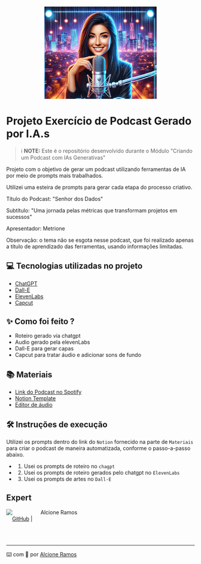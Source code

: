 <p align="center">
<img 
    src="./assets/Capa podcast 1.png"
    width="300"
/>
</p>

# Projeto Exercício de Podcast Gerado por I.A.s


 > ℹ️ **NOTE:** Este é o repositório desenvolvido durante o Módulo "Criando um Podcast com IAs Generativas" 

Projeto com o objetivo de gerar um podcast utilizando ferramentas de IA por meio de prompts mais trabalhados.

Utilizei uma esteira de prompts para gerar cada etapa do processo criativo.


Título do Podcast: "Senhor dos Dados"

Subtítulo: "Uma jornada pelas métricas que transformam projetos em sucessos"

Apresentador: Metrione

Observação: o tema não se esgota nesse podcast, que foi realizado apenas a título de aprendizado das ferramentas, usando informações limitadas.


## 💻 Tecnologias utilizadas no projeto

- [ChatGPT](https://chat.openai.com/) 
- [Dall-E](https://chatgpt.com/g/g-2fkFE8rbu-dall-e)
- [ElevenLabs](https://beta.elevenlabs.io/)
- [Capcut](https://www.capcut.com/pt-br/)

## ✨ Como foi feito ?

- Roteiro gerado via chatgpt
- Audio gerado pela elevenLabs
- Dall-E para gerar capas
- Capcut para tratar áudio e adicionar sons de fundo

## 📚 Materiais

- [Link do Podcast no Spotify](https://open.spotify.com/episode/6lKac8i5olNqN7jT2Z25LU?si=VaCrelWoQiCUzdjdTNSAkA)
- [Notion Template](https://www.notion.so/PAS-Podcast-AI-Studio-M-tricas-1756ce055c1a801b9498d3ea4b7193d2)
- [Editor de áudio](https://www.capcut.com/editor/552B447D-76C5-4292-8721-01A972D0ED1F?start_tab=video&enter_from=create_new&from_page=work_space&tab=all&__action_from=templates&position=templates&scenario=custom&workspaceId=7457209310062526470&spaceId=7457208194965259269)


## 🛠️ Instruções de execução

Utilizei os prompts dentro do link do `Notion` fornecido na parte de `Materiais` para criar o podcast de maneira automatizada, conforme o passo-a-passo abaixo.

-  1. Usei os prompts de roteiro no `chagpt`
-  2. Usei os prompts de roteiro gerados pelo chatgpt no `ElevenLabs`
-  3. Usei os prompts de artes no `Dall-E`

##  Expert

<p>
    <img 
      align=left 
      margin=10 
      width=80 
      src="https://avatars.githubusercontent.com/u/189394740?s=400&u=da5534723715d76e415ada0a2c0eccbed71be12d&v=4"
    />
    <p>&nbsp&nbsp&nbspAlcione Ramos<br>
    &nbsp&nbsp&nbsp
    <a href="https://github.com/alcione314">
    GitHub</a>&nbsp;|&nbsp;
    </p>
</p>
<br/><br/>
<p>

---

⌨️ com 💜 por [Alcione Ramos](https://github.com/alcione314)
